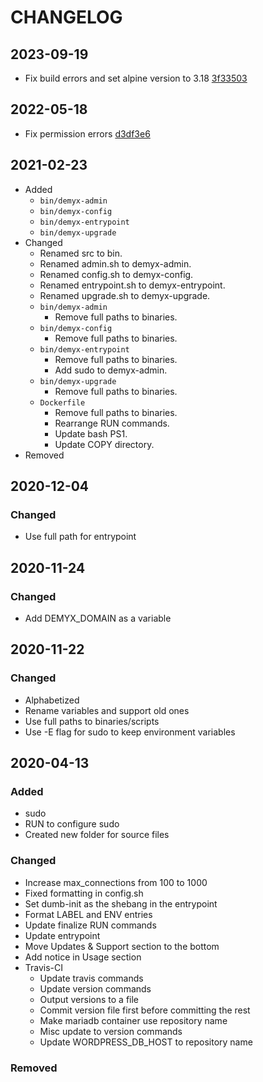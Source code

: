 # CHANGELOG

## 2023-09-19
- Fix build errors and set alpine version to 3.18 [3f33503](https://github.com/demyxsh/mariadb/commit/3f3350371f94ceece086cfd3ca8db09d7599c90f)

## 2022-05-18
- Fix permission errors [d3df3e6](https://github.com/demyxsh/mariadb/commit/d3df3e6225c43f396c75d94695a3bf65c53a77c3)

## 2021-02-23
- Added
    - `bin/demyx-admin`
    - `bin/demyx-config`
    - `bin/demyx-entrypoint`
    - `bin/demyx-upgrade`
- Changed
    - Renamed src to bin.
    - Renamed admin.sh to demyx-admin.
    - Renamed config.sh to demyx-config.
    - Renamed entrypoint.sh to demyx-entrypoint.
    - Renamed upgrade.sh to demyx-upgrade.
    - `bin/demyx-admin`
        - Remove full paths to binaries.
    - `bin/demyx-config`
        - Remove full paths to binaries.
    - `bin/demyx-entrypoint`
        - Remove full paths to binaries.
        - Add sudo to demyx-admin.
    - `bin/demyx-upgrade`
        - Remove full paths to binaries.
    - `Dockerfile`
        - Remove full paths to binaries.
        - Rearrange RUN commands.
        - Update bash PS1.
        - Update COPY directory.
- Removed

## 2020-12-04
### Changed
- Use full path for entrypoint

## 2020-11-24
### Changed
- Add DEMYX_DOMAIN as a variable

## 2020-11-22
### Changed
- Alphabetized
- Rename variables and support old ones
- Use full paths to binaries/scripts
- Use -E flag for sudo to keep environment variables

## 2020-04-13
### Added
- sudo
- RUN to configure sudo
- Created new folder for source files
### Changed
- Increase max_connections from 100 to 1000
- Fixed formatting in config.sh
- Set dumb-init as the shebang in the entrypoint
- Format LABEL and ENV entries
- Update finalize RUN commands
- Update entrypoint
- Move Updates & Support section to the bottom
- Add notice in Usage section
- Travis-CI
    - Update travis commands
    - Update version commands
    - Output versions to a file
    - Commit version file first before committing the rest
    - Make mariadb container use repository name
    - Misc update to version commands
    - Update WORDPRESS_DB_HOST to repository name
### Removed
